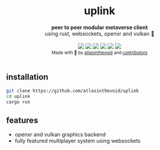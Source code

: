 <!-- markdownlint-disable-file MD033 -->
<h1 align="center">uplink</h1>

<div align="center">
  <strong>peer to peer modular metaverse client</strong>
</div>
<div align="center">
  using rust, websockets, openxr and vulkan 🚀
</div>

<br />

<div align="center">
<!-- Contributors -->
    <a href="https://github.com/atlasinthevoid/uplink/graphs/contributors" alt="Contributors">
        <img src="https://img.shields.io/github/contributors/atlasinthevoid/uplink" /></a>
<!-- Activity -->
    <a href="https://github.com/atlasinthevoid/uplink/pulse" alt="Activity">
        <img src="https://img.shields.io/github/commit-activity/m/atlasinthevoid/uplink" /></a>
<!-- Version -->
    <a href="https://github.com/atlasinthevoid/uplink/releases" alt="v0.0.0">
        <img src="https://img.shields.io/badge/version-0.0.0-green" /></a>
<!-- Website -->
    <a href="https://universe.void.contact" alt="universe.void.contact">
        <img src="https://img.shields.io/badge/website-universe.void.contact-blue" /></a>
<!-- License -->
    <a href="https://github.com/atlasinthevoid/uplink/blob/master/license.md" alt="AGPL 3.0">
        <img src="https://img.shields.io/badge/license-AGPL 3.0-blue" /></a>
<!-- Platforms -->
    <a href="https://github.com/atlasinthevoid/uplink/releases" alt="">
        <img src="https://img.shields.io/badge/platforms-linux64-lightgrey" /></a>
</div>

<div align="center">
  <sub>Made with 💖 by
  <a href="https://github.com/atlasinthevoid">atlasinthevoid</a> and
  <a href="https://github.com/atlasinthevoid/uplink/graphs/contributors">
    contributors
  </a>
</div>

<br>

## installation

```bash
git clone https://github.com/atlasinthevoid/uplink
cd uplink
cargo run
```

## features

- openxr and vulkan graphics backend
- fully featured multiplayer system using websockets
